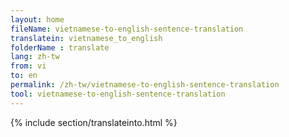 ```yaml
---
layout: home
fileName: vietnamese-to-english-sentence-translation
translatein: vietnamese_to_english
folderName : translate
lang: zh-tw
from: vi
to: en
permalink: /zh-tw/vietnamese-to-english-sentence-translation
tool: vietnamese-to-english-sentence-translation
---
```

{% include section/translateinto.html %}